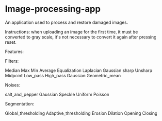# Image-processing-app
An application used to process and restore damaged images.

Instructions:
when uploading an image for the first time, it must be converted to gray scale, it's not necessary to convert it again after pressing reset.

Features:

Filters:

Median
Max
Min
Average
Equalization
Laplacian
Gaussian
sharp
Unsharp
Midpoint
Low_pass
High_pass
Gaussian
Geometric_mean


Noises:

salt_and_pepper
Gaussian
Speckle
Uniform
Poisson


Segmentation:

Global_thresholding
Adaptive_thresholding
Erosion
Dilation
Opening
Closing


